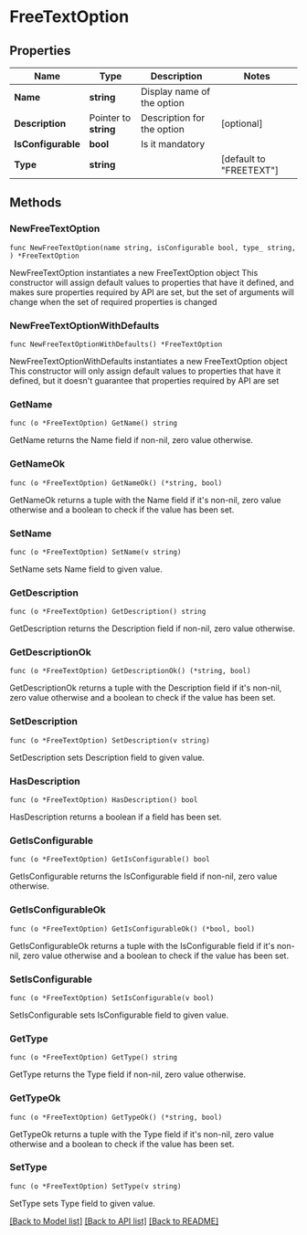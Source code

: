 # FreeTextOption

## Properties

Name | Type | Description | Notes
------------ | ------------- | ------------- | -------------
**Name** | **string** | Display name of the option | 
**Description** | Pointer to **string** | Description for the option | [optional] 
**IsConfigurable** | **bool** | Is it mandatory | 
**Type** | **string** |  | [default to "FREETEXT"]

## Methods

### NewFreeTextOption

`func NewFreeTextOption(name string, isConfigurable bool, type_ string, ) *FreeTextOption`

NewFreeTextOption instantiates a new FreeTextOption object
This constructor will assign default values to properties that have it defined,
and makes sure properties required by API are set, but the set of arguments
will change when the set of required properties is changed

### NewFreeTextOptionWithDefaults

`func NewFreeTextOptionWithDefaults() *FreeTextOption`

NewFreeTextOptionWithDefaults instantiates a new FreeTextOption object
This constructor will only assign default values to properties that have it defined,
but it doesn't guarantee that properties required by API are set

### GetName

`func (o *FreeTextOption) GetName() string`

GetName returns the Name field if non-nil, zero value otherwise.

### GetNameOk

`func (o *FreeTextOption) GetNameOk() (*string, bool)`

GetNameOk returns a tuple with the Name field if it's non-nil, zero value otherwise
and a boolean to check if the value has been set.

### SetName

`func (o *FreeTextOption) SetName(v string)`

SetName sets Name field to given value.


### GetDescription

`func (o *FreeTextOption) GetDescription() string`

GetDescription returns the Description field if non-nil, zero value otherwise.

### GetDescriptionOk

`func (o *FreeTextOption) GetDescriptionOk() (*string, bool)`

GetDescriptionOk returns a tuple with the Description field if it's non-nil, zero value otherwise
and a boolean to check if the value has been set.

### SetDescription

`func (o *FreeTextOption) SetDescription(v string)`

SetDescription sets Description field to given value.

### HasDescription

`func (o *FreeTextOption) HasDescription() bool`

HasDescription returns a boolean if a field has been set.

### GetIsConfigurable

`func (o *FreeTextOption) GetIsConfigurable() bool`

GetIsConfigurable returns the IsConfigurable field if non-nil, zero value otherwise.

### GetIsConfigurableOk

`func (o *FreeTextOption) GetIsConfigurableOk() (*bool, bool)`

GetIsConfigurableOk returns a tuple with the IsConfigurable field if it's non-nil, zero value otherwise
and a boolean to check if the value has been set.

### SetIsConfigurable

`func (o *FreeTextOption) SetIsConfigurable(v bool)`

SetIsConfigurable sets IsConfigurable field to given value.


### GetType

`func (o *FreeTextOption) GetType() string`

GetType returns the Type field if non-nil, zero value otherwise.

### GetTypeOk

`func (o *FreeTextOption) GetTypeOk() (*string, bool)`

GetTypeOk returns a tuple with the Type field if it's non-nil, zero value otherwise
and a boolean to check if the value has been set.

### SetType

`func (o *FreeTextOption) SetType(v string)`

SetType sets Type field to given value.



[[Back to Model list]](../README.md#documentation-for-models) [[Back to API list]](../README.md#documentation-for-api-endpoints) [[Back to README]](../README.md)


